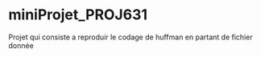 # miniProjet_PROJ631
Projet qui consiste a reproduir le codage de huffman en partant de fichier donnée

